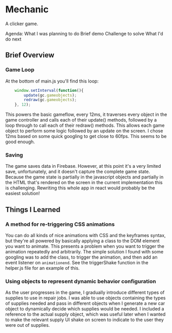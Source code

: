 # Mechanic
A clicker game.

Agenda:
What I was planning to do
Brief demo
Challenge to solve
What I'd do next

## Brief Overview
### Game Loop
At the bottom of main.js you'll find this loop:
```javascript
    window.setInterval(function(){
        update(gc.gameobjects);
        redraw(gc.gameobjects);
    }, 12);
```
This powers the basic gameflow, every 12ms, it traverses every object in the game controller and calls each of their update() methods, followed by a loop through to call each of their redraw() methods. This allows each game object to perform some logic followed by an update on the screen. I chose 12ms based on some quick googling to get close to 60fps. This seems to be good enough.

### Saving
The game saves data in Firebase. However, at this point it's a very limited save, unfortunately, and it doesn't capture the complete game state. Because the game state is partially in the javascript objects and partially in the HTML that's rendered on the screen in the current implementation this is challenging. Rewriting this whole app in react would probably be the easiest solution!

## Things I Learned
### A method for re-triggering CSS animations
You can do all kinds of nice animations with CSS and the keyframes syntax, but they're all powered by basically applying a class to the DOM element you want to animate. This presents a problem when you want to trigger the animation repeatedly and arbitrarily. The simple solution I found with some googling was to add the class, to trigger the animation, and then add an event listener on `animationend`. See the triggerShake function in the helper.js file for an example of this.

### Using objects to represent dynamic behavior configuration
As the user progresses in the game, I gradually introduce different types of supplies to use in repair jobs. I was able to use objects containing the types of supplies needed and pass in different objects when I generate a new car object to dynamically decide which supplies would be needed. I included a reference to the actual supply object, which was useful later when I wanted to make the relevant supply UI shake on screen to indicate to the user they were out of supplies.
